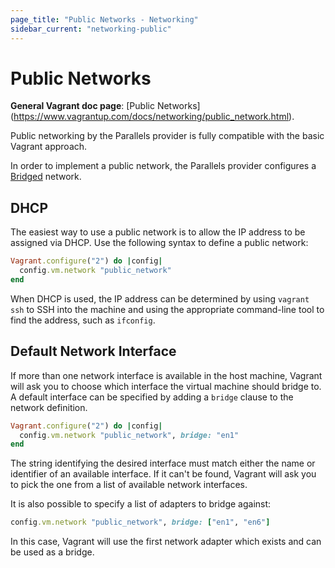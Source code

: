 ```yaml
---
page_title: "Public Networks - Networking"
sidebar_current: "networking-public"
---
```


# Public Networks

**General Vagrant doc page**: [Public Networks]
(https://www.vagrantup.com/docs/networking/public_network.html).

Public networking by the Parallels provider is fully compatible with the basic
Vagrant approach.

In order to implement a public network, the Parallels provider configures a
[Bridged](http://download.parallels.com/desktop/v14/docs/en_US/Parallels%20Desktop%20User's%20Guide/33015.htm)
network.

## DHCP

The easiest way to use a public network is to allow the IP address to be
assigned via DHCP. Use the following syntax to define a public network:

```ruby
Vagrant.configure("2") do |config|
  config.vm.network "public_network"
end
```

When DHCP is used, the IP address can be determined by using `vagrant ssh` to
SSH into the machine and using the appropriate command-line tool to find the
address, such as `ifconfig`.

## Default Network Interface

If more than one network interface is available in the host machine, Vagrant
will ask you to choose which interface the virtual machine should bridge to. A
default interface can be specified by adding a `bridge` clause to the network
definition.

```ruby
Vagrant.configure("2") do |config|
  config.vm.network "public_network", bridge: "en1"
end
```

The string identifying the desired interface must match either the name or
identifier of an available interface. If it can't be found, Vagrant will ask you
to pick the one from a list of available network interfaces.

It is also possible to specify a list of adapters to bridge against:

```ruby
config.vm.network "public_network", bridge: ["en1", "en6"]
```

In this case, Vagrant will use the first network adapter which exists and can be
used as a bridge.

